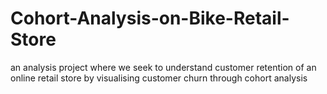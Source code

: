 # Cohort-Analysis-on-Bike-Retail-Store
an analysis project where we seek to understand customer retention of an online retail store by visualising customer churn through cohort analysis
